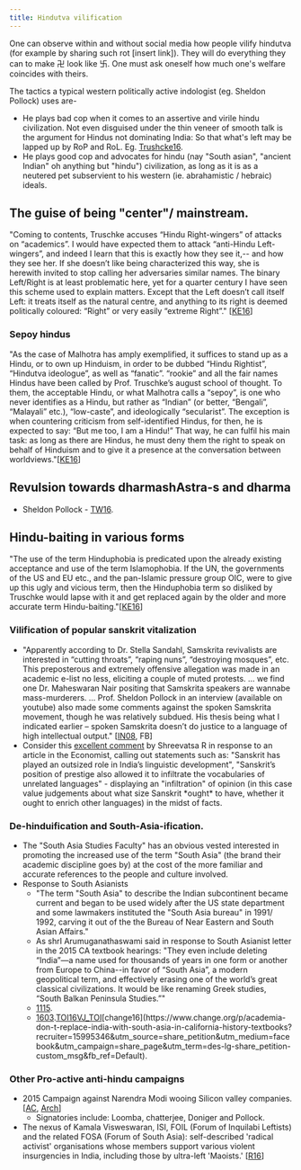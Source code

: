 ```yaml
---
title: Hindutva vilification
---
```



One can observe within and without social media how people vilify hindutva (for example by sharing such rot \[insert link\]). They will do everything they can to make 卍 look like 卐. One must ask oneself how much one's welfare coincides with theirs.


The tactics a typical western politically active indologist (eg. Sheldon Pollock) uses are- 

- He plays bad cop when it comes to an assertive and virile hindu civilization. Not even disguised under the thin veneer of smooth talk is the argument for Hindus not dominating India: So that what's left may be lapped up by RoP and RoL. Eg. [Trushcke16](http://www.thehansindia.com/posts/index/News-Analysis/2016-04-06/Mughal-rulers-patronised-Sanskrit-literature-took-up-Persian-translations-of-Hindu-epics/219377#.VwWooIkdMe0.facebook).
- He plays good cop and advocates for hindu (nay "South asian", "ancient Indian" oh anything but "hindu") civilization, as long as it is as a neutered pet subservient to his western (ie. abrahamistic / hebraic) ideals.

## The guise of being "center"/ mainstream.

"Coming to contents, Truschke accuses “Hindu Right-wingers” of attacks on “academics”. I would have expected them to attack “anti-Hindu Left-wingers”, and indeed I learn that this is exactly how they see it,-- and how they see her. If she doesn’t like being characterized this way, she is herewith invited to stop calling her adversaries similar names. The binary Left/Right is at least problematic here, yet for a quarter century I have seen this scheme used to explain matters. Except that the Left doesn’t call itself Left: it treats itself as the natural centre, and anything to its right is deemed politically coloured: “Right” or very easily “extreme Right”." \[[KE16](http://www.pragyata.com/mag/academic-bullies-278)\]

  

### Sepoy hindus

"As the case of Malhotra has amply exemplified, it suffices to stand up as a Hindu, or to own up Hinduism, in order to be dubbed “Hindu Rightist”, “Hindutva ideologue”, as well as “fanatic”. “rookie” and all the fair names Hindus have been called by Prof. Truschke’s august school of thought. To them, the acceptable Hindu, or what Malhotra calls a “sepoy”, is one who never identifies as a Hindu, but rather as “Indian” (or better, “Bengali”, “Malayali” etc.), “low-caste”, and ideologically “secularist”. The exception is when countering criticism from self-identified Hindus, for then, he is expected to say: “But me too, I am a Hindu!” That way, he can fulfil his main task: as long as there are Hindus, he must deny them the right to speak on behalf of Hinduism and to give it a presence at the conversation between worldviews."\[[KE16](http://www.pragyata.com/mag/academic-bullies-278)\]

## Revulsion towards dharmashAstra-s and dharma

- Sheldon Pollock - [TW16](https://docs.google.com/spreadsheets/d/1scW5CxCj7ylkDOSpmsWQrgSFA_C5FKqqviISk6o7ESI/pubhtml#).

## Hindu-baiting in various forms

"The use of the term Hinduphobia is predicated upon the already existing acceptance and use of the term Islamophobia. If the UN, the governments of the US and EU etc., and the pan-Islamic pressure group OIC, were to give up this ugly and vicious term, then the Hinduphobia term so disliked by Truschke would lapse with it and get replaced again by the older and more accurate term Hindu-baiting."\[[KE16](http://www.pragyata.com/mag/academic-bullies-278)\]

### Vilification of popular sanskrit vitalization

- "Apparently according to Dr. Stella Sandahl, Samskrita revivalists are interested in “cutting throats”, “raping nuns”, “destroying mosques”, etc. This preposterous and extremely offensive allegation was made in an academic e-list no less, eliciting a couple of muted protests. ... we find one Dr. Maheswaran Nair positing that Samskrita speakers are wannabe mass-murderers. ... Prof. Sheldon Pollock in an interview (available on youtube) also made some comments against the spoken Samskrita movement, though he was relatively subdued. His thesis being what I indicated earlier – spoken Samskrita doesn’t do justice to a language of high intellectual output." \[[IN08](https://agnimaan.wordpress.com/2015/07/15/some-indologists-wrt-spoken-sanskrit-and-hindutva-2008-threads/), FB\]
- Consider this [excellent comment](http://www.economist.com/comment/2012367#comment-2012367) by Shreevatsa R in response to an article in the Economist, calling out statements such as: "Sanskrit has played an outsized role in India’s linguistic development", "Sanskrit’s position of prestige also allowed it to infiltrate the vocabularies of unrelated languages" - displaying an "infiltration" of opinion (in this case value judgements about what size Sanskrit \*ought\* to have, whether it ought to enrich other languages) in the midst of facts.

### De-hinduification and South-Asia-ification.

- The "South Asia Studies Faculty" has an obvious vested interested in promoting the increased use of the term "South Asia" (the brand their academic discipline goes by) at the cost of the more familiar and accurate references to the people and culture involved.
- Response to South Asianists
    - "The term "South Asia" to describe the Indian subcontinent became current and began to be used widely after the US state department and some lawmakers instituted the "South Asia bureau" in 1991/ 1992, carving it out of the the Bureau of Near Eastern and South Asian Affairs." 
    - As shrI Arumuganathaswami said in response to South Asianist letter in the 2015 CA textbook hearings: "They even include deleting “India”—a name used for thousands of years in one form or another from Europe to China--in favor of “South Asia”, a modern geopolitical term, and effectively erasing one of the world’s great classical civilizations. It would be like renaming Greek studies, “South Balkan Peninsula Studies.”"
    - [1115](https://archive.org/stream/California-text-History-2015/Draft%20History-Social%20Science%20Framework%20Public%20Comments%20Received%20%202014%20Dec%2018%20onwards/12.%20Nov.%2019%20to%20Dec.%2018%202015%20Draft%20HSS%20Framework%20Public%20Comments%20Received/11-23%20Vishvas%20#page/n0/mode/2up). 
    - [1603](https://docs.google.com/document/d/1Hu2ZAVt0y8cNTdHag5QvUauL6EOsSonc5XTG49HJkGg/edit).[TOI16](http://timesofindia.indiatimes.com/world/us/Should-pre-1947-India-be-called-S-Asia-US-academics-lock-horns-over-name/articleshow/51477268.cms)[VJ_TOI](http://timesofindia.indiatimes.com/world/us/San-Francisco-University-Professor-writes-to-California-Board-of-Education-over-renaming-pre-1947-India-as-South-Asia/articleshow/51478540.cms?)[change16](https://www.change.org/p/academia-don-t-replace-india-with-south-asia-in-california-history-textbooks?recruiter=15995346&utm_source=share_petition&utm_medium=facebook&utm_campaign=share_page&utm_term=des-lg-share_petition-custom_msg&fb_ref=Default).

### Other Pro-active anti-hindu campaigns

- 2015 Campaign against Narendra Modi wooing Silicon valley companies. \[[AC](http://academeblog.org/2015/08/27/faculty-statement-on-modi-visit-to-silicon-valley/), [Arch](https://ia601503.us.archive.org/6/items/AcademicSubversionOfHindus/Faculty%20Statement%20on%20Narendra%20Modi%20Visit%20to%20Silicon%20Valley%20_%20The%20Academe%20Blog.pdf)\]
    - Signatories include: Loomba, chatterjee, Doniger and Pollock.
- The nexus of Kamala Visweswaran, ISI, FOIL (Forum of Inquilabi Leftists) and the related FOSA (Forum of South Asia): self-described 'radical activist' organisations whose members support various violent insurgencies in India, including those by ultra-left 'Maoists.' \[[R16](http://www.rediff.com/news/column/india-out-south-asia-in-how-academics-ill-serve-us/20160505.htm)\]

